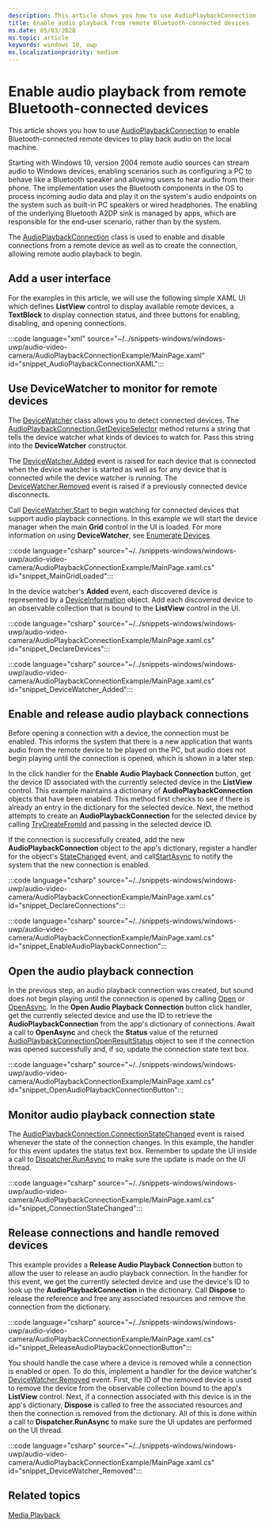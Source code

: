 ```yaml
---
description: This article shows you how to use AudioPlaybackConnection to enable Bluetooth-connected remote devices to play back audio on the local machine.
title: Enable audio playback from remote Bluetooth-connected devices
ms.date: 05/03/2020
ms.topic: article
keywords: windows 10, uwp
ms.localizationpriority: medium
---
```


# Enable audio playback from remote Bluetooth-connected devices

This article shows you how to use [AudioPlaybackConnection](/uwp/api/windows.media.audio.audioplaybackconnection) to enable Bluetooth-connected remote devices to play back audio on the local machine.

Starting with Windows 10, version 2004 remote audio sources can stream audio to Windows devices, enabling scenarios such as configuring a PC to behave like a Bluetooth speaker and allowing users to hear audio from their phone. The implementation uses the Bluetooth components in the OS to process incoming audio data and play it on the system's audio endpoints on the system such as built-in PC speakers or wired headphones. The enabling of the underlying Bluetooth A2DP sink is managed by apps, which are responsible for the end-user scenario, rather than by the system.

The [AudioPlaybackConnection](/uwp/api/windows.media.audio.audioplaybackconnection) class is used to enable and disable connections from a remote device as well as to create the connection, allowing remote audio playback to begin.

## Add a user interface

For the examples in this article, we will use the following simple XAML UI which defines **ListView** control to display available remote devices, a **TextBlock** to display connection status, and three buttons for enabling, disabling, and opening connections.

:::code language="xml" source="~/../snippets-windows/windows-uwp/audio-video-camera/AudioPlaybackConnectionExample/MainPage.xaml" id="snippet_AudioPlaybackConnectionXAML":::

## Use DeviceWatcher to monitor for remote devices

The [DeviceWatcher](/uwp/api/windows.devices.enumeration.devicewatcher) class allows you to detect connected devices. The [AudioPlaybackConnection.GetDeviceSelector](/uwp/api/windows.media.audio.audioplaybackconnection.getdeviceselector) method returns a string that tells the device watcher what kinds of devices to watch for. Pass this string into the **DeviceWatcher** constructor. 

The [DeviceWatcher.Added](/uwp/api/windows.devices.enumeration.devicewatcher.added) event is raised for each device that is connected when the device watcher is started as well as for any device that is connected while the device watcher is running. The [DeviceWatcher.Removed](/uwp/api/windows.devices.enumeration.devicewatcher.removed) event is raised if a previously connected device disconnects. 

Call [DeviceWatcher.Start](/uwp/api/windows.devices.enumeration.devicewatcher.start) to begin watching for connected devices that support audio playback connections. In this example we will start the device manager when the main **Grid** control in the UI is loaded. For more information on using **DeviceWatcher**, see [Enumerate Devices](/windows/uwp/devices-sensors/enumerate-devices).

:::code language="csharp" source="~/../snippets-windows/windows-uwp/audio-video-camera/AudioPlaybackConnectionExample/MainPage.xaml.cs" id="snippet_MainGridLoaded":::


In the device watcher's **Added** event, each discovered device is represented by a [DeviceInformation](/uwp/api/Windows.Devices.Enumeration.DeviceInformation) object. Add each discovered device to an observable collection that is bound to the **ListView** control in the UI.

:::code language="csharp" source="~/../snippets-windows/windows-uwp/audio-video-camera/AudioPlaybackConnectionExample/MainPage.xaml.cs" id="snippet_DeclareDevices":::


:::code language="csharp" source="~/../snippets-windows/windows-uwp/audio-video-camera/AudioPlaybackConnectionExample/MainPage.xaml.cs" id="snippet_DeviceWatcher_Added":::


## Enable and release audio playback connections

Before opening a connection with a device, the connection must be enabled. This informs the system that there is a new application that wants audio from the remote device to be played on the PC, but audio does not begin playing until the connection is opened, which is shown in a later step.

In the click handler for the **Enable Audio Playback Connection** button, get the device ID associated with the currently selected device in the **ListView** control. This example maintains a dictionary of **AudioPlaybackConnection** objects that have been enabled. This method first checks to see if there is already an entry in the dictionary for the selected device. Next, the method attempts to create an **AudioPlaybackConnection** for the selected device by calling [TryCreateFromId](/uwp/api/windows.media.audio.audioplaybackconnection.trycreatefromid) and passing in the selected device ID. 

If the connection is successfully created, add the new **AudioPlaybackConnection** object to the app's dictionary, register a handler for the object's [StateChanged](/uwp/api/windows.media.audio.audioplaybackconnection.statechanged) event, and call[StartAsync](/uwp/api/windows.media.audio.audioplaybackconnection.startasync) to notify the system that the new connection is enabled. 

:::code language="csharp" source="~/../snippets-windows/windows-uwp/audio-video-camera/AudioPlaybackConnectionExample/MainPage.xaml.cs" id="snippet_DeclareConnections":::

:::code language="csharp" source="~/../snippets-windows/windows-uwp/audio-video-camera/AudioPlaybackConnectionExample/MainPage.xaml.cs" id="snippet_EnableAudioPlaybackConnection":::


## Open the audio playback connection

In the previous step, an audio playback connection was created, but sound does not begin playing until the connection is opened by calling [Open](/uwp/api/windows.media.audio.audioplaybackconnection.open) or [OpenAsync](/uwp/api/windows.media.audio.audioplaybackconnection.openasync). In the **Open Audio Playback Connection** button click handler, get the currently selected device and use the ID to retrieve the **AudioPlaybackConnection** from the app's dictionary of connections. Await a call to **OpenAsync** and check the **Status** value of the returned [AudioPlaybackConnectionOpenResultStatus](/uwp/api/windows.media.audio.audioplaybackconnectionopenresult) object to see if the connection was opened successfully and, if so, update the connection state text box.


:::code language="csharp" source="~/../snippets-windows/windows-uwp/audio-video-camera/AudioPlaybackConnectionExample/MainPage.xaml.cs" id="snippet_OpenAudioPlaybackConnectionButton":::

## Monitor audio playback connection state

The [AudioPlaybackConnection.ConnectionStateChanged](/uwp/api/windows.media.audio.audioplaybackconnection.statechanged) event is raised whenever the state of the connection changes. In this example, the handler for this event updates the status text box. Remember to update the UI inside a call to [Dispatcher.RunAsync](/uwp/api/windows.ui.core.coredispatcher.runasync) to make sure the update is made on the UI thread.

:::code language="csharp" source="~/../snippets-windows/windows-uwp/audio-video-camera/AudioPlaybackConnectionExample/MainPage.xaml.cs" id="snippet_ConnectionStateChanged":::

## Release connections and handle removed devices

This example provides a **Release Audio Playback Connection** button to allow the user to release an audio playback connection. In the handler for this event, we get the currently selected device and use the device's ID to look up the **AudioPlaybackConnection** in the dictionary. Call **Dispose** to release the reference and free any associated resources and remove the connection from the dictionary.

:::code language="csharp" source="~/../snippets-windows/windows-uwp/audio-video-camera/AudioPlaybackConnectionExample/MainPage.xaml.cs" id="snippet_ReleaseAudioPlaybackConnectionButton":::

You should handle the case where a device is removed while a connection is enabled or open. To do this, implement a handler for the device watcher's [DeviceWatcher.Removed](/uwp/api/windows.devices.enumeration.devicewatcher.removed) event. First, the ID of the removed device is used to remove the device from the observable collection bound to the app's **ListView** control. Next, if a connection associated with this device is in the app's dictionary, **Dispose** is called to free the associated resources and then the connection is removed from the dictionary. All of this is done within a call to **Dispatcher.RunAsync** to make sure the UI updates are performed on the UI thread.

:::code language="csharp" source="~/../snippets-windows/windows-uwp/audio-video-camera/AudioPlaybackConnectionExample/MainPage.xaml.cs" id="snippet_DeviceWatcher_Removed":::

## Related topics

[Media Playback](media-playback.md)


 





